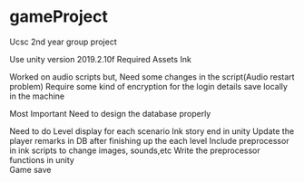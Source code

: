 # gameProject
Ucsc 2nd year group project

Use unity version 2019.2.10f
Required Assets
  Ink

Worked on audio scripts but, Need some changes in the script(Audio restart problem)
Require some kind of encryption for the login details save locally in the machine

Most Important 
  Need to design the database properly

Need to do
  Level display for each scenario
  Ink story end in unity
  Update the player remarks in DB after finishing up the each level
  Include preprocessor in ink scripts to change images, sounds,etc
  Write the preprocessor functions in unity  
  Game save 


